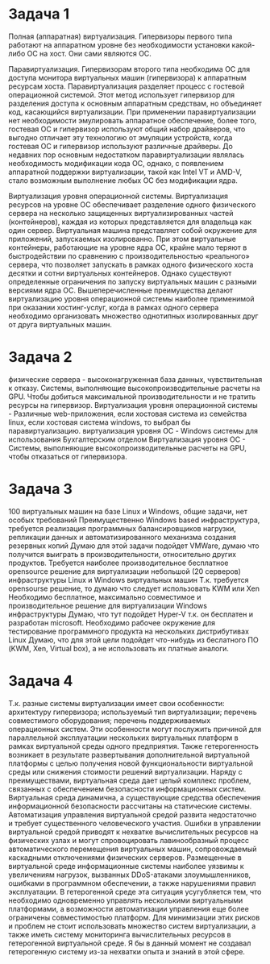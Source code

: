 # **Задача 1**

Полная (аппаратная) виртуализация.
Гипервизоры первого типа работают на аппаратном уровне без необходимости установки какой-либо ОС на хост. Они сами
являются ОС.

Паравиртуализация.
Гипервизорам второго типа необходима ОС для доступа монитора виртуальных машин (гипервизора) к аппаратным
ресурсам хоста. Паравиртуализация разделяет процесс с гостевой операционной системой. Этот метод использует гипервизор для разделения доступа к основным аппаратным средствам, но объединяет код, касающийся виртуализации.
При применении паравиртуализации нет необходимости эмулировать аппаратное обеспечение, более того, гостевая ОС и гипервизор используют общий набор драйверов, что выгодно отличает эту технологию от эмуляции устройств, когда гостевая ОС и гипервизор используют различные драйверы.  До недавних пор основным недостатком паравиртуализации являлась необходимость модификации кода ОС, однако, с появлением аппаратной поддержки виртуализации, такой как Intel VT и AMD-V, стало возможным выполнение любых ОС без модификации ядра.

Виртуализация уровня операционной системы.
Виртуализация ресурсов на уровне ОС обеспечивает разделение одного физического сервера на несколько защищенных виртуализированных частей (контейнеров), каждая из которых представляется для владельца как один сервер. Виртуальная машина представляет собой окружение для приложений, запускаемых изолированно. При этом виртуальные контейнеры, работающие на уровне ядра ОС, крайне мало теряют в быстродействии  по сравнению с производительностью «реального» сервера, что позволяет запускать в рамках одного физического хоста десятки и сотни виртуальных контейнеров. Однако существуют определенные ограничения по запуску виртуальных машин с разными версиями ядра ОС.  Вышеперечисленные преимущества делают виртуализацию уровня операционной системы наиболее применимой при оказании хостинг-услуг, когда в рамках одного сервера  необходимо организовать множество однотипных изолированных друг от друга виртуальных машин.

# **Задача 2**

физические сервера -  высоконагруженная база данных, чувствительная к отказу. Системы, выполняющие высокопроизводительные расчеты на GPU. Чтобы добиться максимальной производительности и не тратить ресурсы на гипервизор.
Виртуализация уровня операционной системы - Различные web-приложения, если хостовая система из семейства linux, если хостовая система windows, то выбрал бы паравиртуализацию. 
виртуализация уровня ОС - Windows системы для использования Бухгалтерским отделом 
Виртуализация уровня ОС - Системы, выполняющие высокопроизводительные расчеты на GPU, чтобы отказаться от гипервизора.


# **Задача 3**

100 виртуальных машин на базе Linux и Windows, общие задачи, нет особых требований
Преимущественно Windows based инфраструктура, требуется реализация программных балансировщиков нагрузки, репликации данных и автоматизированного механизма создания резервных копий Думаю для этой задачи подойдет VMWare, думаю что получится выиграть в производительности, относительно других продуктов.
Требуется наиболее производительное бесплатное opensource решение для виртуализации небольшой (20 серверов) инфраструктуры Linux и Windows виртуальных машин Т.к. требуется opensourse решение, то думаю что следует использовать KWM или Xen
Необходимо бесплатное, максимально совместимое и производительное решение для виртуализации Windows инфраструктуры Думаю, что тут подойдет Hyper-V т.к. он бесплатен и разработан microsoft.
Необходимо рабочее окружение для тестирование программного продукта на нескольких дистрибутивах Linux Думаю, что для этой цели подойдет что-нибудь из беслатного ПО (KWM, Xen, Virtual box), а не использовать их платные аналоги.


# **Задача 4**

Т.к. разные системы виртуализации имеет свои особенности: архитектуру гипервизора; используемый тип виртуализации; перечень совместимого оборудования; перечень поддерживаемых операционных систем. Эти особенности могут послужить причиной для параллельной эксплуатации нескольких виртуальных платформ в рамках виртуальной среды одного предприятия. Также гетерогенность возникает в результате развертывания дополнительной виртуальной платформы с целью получения новой функциональности виртуальной среды или снижения стоимости решений виртуализации. Наряду с преимуществами, виртуальная среда дает целый комплекс проблем, связанных с обеспечением безопасности информационных систем. Виртуальная среда динамична, а существующие средства обеспечения информационной безопасности рассчитаны на статические системы. Автоматизация управления виртуальной средой развита недостаточно и требует существенного человеческого участия. Ошибки в управлении виртуальной средой приводят к нехватке вычислительных ресурсов на физических узлах и могут спровоцировать лавинообразный процесс автоматического перемещения виртуальных машин, сопровождаемый каскадными отключениями физических серверов. Размещенные в виртуальной среде информационные системы наиболее уязвимы к увеличениям нагрузок, вызванных DDoS-атаками злоумышленников, ошибками в программном обеспечении, а также нарушениями правил эксплуатации. В гетерогенной среде эта ситуация усугубляется тем, что необходимо одновременно управлять несколькими виртуальными платформами, а возможности автоматизации управления еще более ограничены совместимостью платформ. Для минимизации этих рисков и проблем не стоит использовать множество систем виртуализации, а также иметь систему мониторинга вычислительных ресурсов в гетерогенной виртуальной среде. Я бы в данный момент не создавал гетерогенную систему из-за нехватки опыта и знаний в этой сфере.


